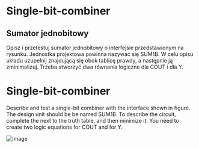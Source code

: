 # Single-bit-combiner

## Sumator jednobitowy

Opisz i przetestuj sumator jednobitowy o interfejsie przedstawionym na rysunku. Jednostka projektowa powinna nazywać się SUM1B. W celu opisu układu uzupełnij znajdującą się obok tablicę prawdy, a następnie ją zminimalizuj. Trzeba stworzyć dwa równania logiczne dla COUT i dla Y.

# Single-bit-combiner

Describe and test a single-bit combiner with the interface shown in figure. The design unit should be be named SUM1B. To describe the circuit, complete the next to the truth table, and then minimize it. You need to create two logic equations for COUT and for Y.

![image](https://github.com/Kanty20/Single-bit-combiner/assets/62101090/b0dae779-0c43-47fb-89f4-7b21fbbd0858)
